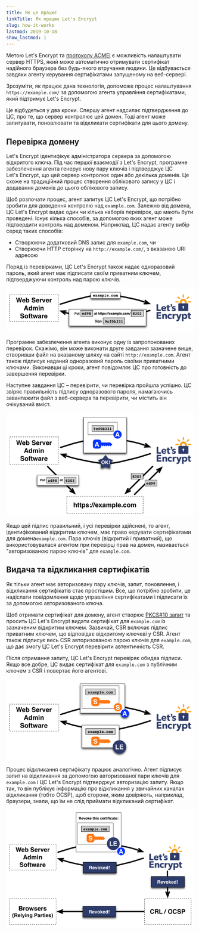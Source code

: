 ```yaml
---
title: Як це працює
linkTitle: Як працює Let's Encrypt
slug: how-it-works
lastmod: 2019-10-18
show_lastmod: 1
---
```



Метою Let's&nbsp;Encrypt та [протоколу ACMEl](https://tools.ietf.org/html/rfc8555) є можливість налаштувати сервер HTTPS, який може автоматично отримувати сертифікат надійного браузера без будь-якого втручання людини.  Це відбувається завдяки агенту керування сертифікатами запущеному на веб-сервері.

Зрозуміти, як працює дана технологія, допоможе процес налаштування `https://example.com/` за допомогою агента управління сертифікатами, який підтримує Let's&nbsp;Encrypt.

Це відбудеться у два кроки.  Спершу агент надсилає підтвердження до ЦС, про те, що сервер контролює цей домен.  Тоді агент може запитувати, поновлювати та відкликати сертифікати для цього домену.

## Перевірка домену

Let's&nbsp;Encrypt ідентифікує адміністратора сервера за допомогою відкритого ключа.  Під час першої взаємодії з Let's&nbsp;Encrypt, програмне забезпечення агента генерує нову пару ключів і підтверджує ЦС Let's&nbsp;Encrypt, що цей сервер контролює один або декілька доменів.  Це схоже на традиційний процес створення облікового запису у ЦС і додавання доменів до цього облікового запису.

Щоб розпочати процес, агент запитує ЦС Let's Encrypt, що потрібно зробити для доведення контролю над ` example.com `.  Залежно від домена, ЦС Let's Encrypt видає один чи кілька наборів перевірок, що мають бути проведені.   Існує кілька способів, за допомогою яких агент може підтвердити контроль над доменом.  Наприклад, ЦС надає агенту вибір серед таких способів:

* Створюючи додатковий DNS запис для `example.com`, чи
* Створюючи HTTP сторінку на `http://example.com/`, з вказаною URI адресою

Поряд із перевірками, ЦС Let's Encrypt також надає одноразовий пароль, який агент має підписати своїм приватним ключем, підтверджуючи контроль над парою ключів.

<div class="howitworks-figure">
<img alt="Запит перевірок для домену example.com"
     src="/images/howitworks_challenge.png"/>
</div>

Програмне забезпечення агента виконує одну із запропонованих перевірок.   Скажімо, він може виконати друге завдання зазначене вище, створивши файл на вказаному шляху на сайті `http://example.com`.  Агент також підписує наданий одноразовий пароль своїми приватними ключами.  Виконавши ці кроки, агент повідомляє ЦС про готовність до завершення перевірки.

Наступне завдання ЦС – перевірити, чи перевірка пройшла успішно.  ЦС звіряє правильність підпису одноразового пароля, намагаючись завантажити файл з веб-сервера та перевірити, чи містить він очікуваний вміст.

<div class="howitworks-figure">
<img alt="Запит авторизації для дій від імені example.com"
     src="/images/howitworks_authorization.png"/>
</div>

Якщо цей підпис правильний, і усі перевірки здійснені, то агент, ідентифікований відкритим ключем, має право керувати сертифікатами для домена` example.com `.  Пара ключів (відкритий і приватний), що використовувалася агентом при перевірці прав на домен, називається "авторизованою парою ключів" для `example.com`.


## Видача та відкликання сертифікатів

Як тільки агент має авторизовану пару ключів, запит, поновлення, і відкликання сертифікатів стає простішим. Все, що потрібно зробити, це надіслати повідомлення щодо управління сертифікатами і підписати їх за допомогою авторизованого ключа.

Щоб отримати сертифікат для домену, агент створює [PKCS#10 запит](https://tools.ietf.org/html/rfc2986) та просить ЦС Let's&nbsp;Encrypt видати сертифікат для `example.com` із зазначеним відкритим ключем.  Зазвичай, CSR включає підпис приватним ключем, що відповідає відкритому ключеві у CSR.  Агент також підписує весь CSR авторизованою парою ключів для `example.com`, що дає змогу ЦС Let's&nbsp;Encrypt перевірити автентичність CSR.

Після отримання запиту, ЦС Let's&nbsp;Encrypt перевіряє обидва підписи.  Якщо все добре, ЦС видає сертифікат для `example.com` з публічним ключем з CSR і повертає його агентові.

<div class="howitworks-figure">
<img alt="Запит сертифікату для example.com"
     src="/images/howitworks_certificate.png"/>
</div>

Процес відкликання сертифікату працює аналогічно.  Агент підписує запит на відкликання за допомогою авторизованої пари ключів для `example.com` і ЦС Let's&nbsp;Encrypt підтверджує авторизацію запиту.  Якщо так, то він публікує інформацію про відкликання у звичайних каналах відкликання (тобто OCSP), щоб сторони, яким довіряють, наприклад, браузери, знали, що їм не слід приймати відкликаний сертифікат.

<div class="howitworks-figure">
<img alt="Запит на відкликання сертифікату для example.com"
     src="/images/howitworks_revocation.png"/>
</div>

